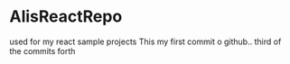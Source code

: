 # AlisReactRepo
used for my react sample projects
This my first commit o github..
third of the commits
forth
